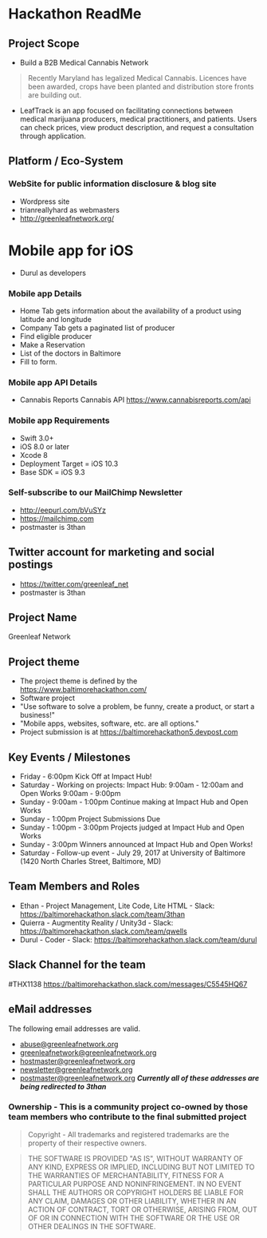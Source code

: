 # Hackathon ReadMe

## Project Scope
* Build a B2B Medical Cannabis Network
> Recently Maryland has legalized Medical Cannabis.  Licences have been awarded, crops have been planted and distribution store fronts are building out.  

* LeafTrack is an app focused on facilitating connections between medical marijuana producers, medical practitioners, and patients. Users can check prices, view product description, and request a consultation through application.

## Platform / Eco-System
### WebSite for public information disclosure & blog site
* Wordpress site
* trianreallyhard as webmasters
* http://greenleafnetwork.org/

# Mobile app for iOS
* Durul as developers

### Mobile app Details
* Home Tab gets information about the availability of a product using latitude and longitude
* Company Tab gets a paginated list of producer
* Find eligible producer
* Make a Reservation
* List of the doctors in Baltimore
* Fill to form.

### Mobile app API Details
* Cannabis Reports Cannabis API https://www.cannabisreports.com/api

### Mobile app Requirements
* Swift 3.0+
* iOS 8.0 or later
* Xcode 8
* Deployment Target = iOS 10.3
* Base SDK = iOS 9.3


### Self-subscribe to our MailChimp Newsletter
* http://eepurl.com/bVuSYz
* https://mailchimp.com
* postmaster is 3than

## Twitter account for marketing and social postings
* https://twitter.com/greenleaf_net
* postmaster is 3than

## Project Name
Greenleaf Network

## Project theme
* The project theme is defined by the https://www.baltimorehackathon.com/
* Software project
* "Use software to solve a problem, be funny, create a product, or start a business!"
* "Mobile apps, websites, software, etc. are all options."
* Project submission is at https://baltimorehackathon5.devpost.com

## Key Events / Milestones
* Friday - 6:00pm Kick Off at Impact Hub!
* Saturday - Working on projects: Impact Hub: 9:00am - 12:00am and Open Works 9:00am - 9:00pm
* Sunday - 9:00am - 1:00pm Continue making at Impact Hub and Open Works
* Sunday - 1:00pm Project Submissions Due
* Sunday - 1:00pm - 3:00pm Projects judged at Impact Hub and Open Works
* Sunday - 3:00pm Winners announced at Impact Hub and Open Works!
* Saturday - Follow-up event - July 29, 2017 at University of Baltimore (1420 North Charles Street, Baltimore, MD)

## Team Members and Roles
* Ethan - Project Management, Lite Code, Lite HTML - Slack: https://baltimorehackathon.slack.com/team/3than
* Quierra - Augmentity Reality / Unity3d - Slack: https://baltimorehackathon.slack.com/team/qwells
* Durul - Coder - Slack: https://baltimorehackathon.slack.com/team/durul

## Slack Channel for the team
\#THX1138 https://baltimorehackathon.slack.com/messages/C5545HQ67

## eMail addresses
The following email addresses are valid.  
- abuse@greenleafnetwork.org
- greenleafnetwork@greenleafnetwork.org
- hostmaster@greenleafnetwork.org
- newsletter@greenleafnetwork.org
- postmaster@greenleafnetwork.org
***Currently all of these addresses are being redirected to 3than***

### Ownership - This is a community project co-owned by those team members who contribute to the final submitted project

> Copyright - All trademarks and registered trademarks are the property of their respective owners.

> THE SOFTWARE IS PROVIDED "AS IS", WITHOUT WARRANTY OF ANY KIND, EXPRESS OR
> IMPLIED, INCLUDING BUT NOT LIMITED TO THE WARRANTIES OF MERCHANTABILITY,
> FITNESS FOR A PARTICULAR PURPOSE AND NONINFRINGEMENT. IN NO EVENT SHALL THE
> AUTHORS OR COPYRIGHT HOLDERS BE LIABLE FOR ANY CLAIM, DAMAGES OR OTHER
> LIABILITY, WHETHER IN AN ACTION OF CONTRACT, TORT OR OTHERWISE, ARISING FROM,
> OUT OF OR IN CONNECTION WITH THE SOFTWARE OR THE USE OR OTHER DEALINGS IN THE
> SOFTWARE.

